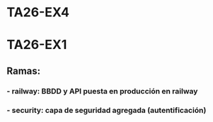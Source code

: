 # TA26-EX4

# TA26-EX1

## Ramas:
### - railway: BBDD y API puesta en producción en railway
### - security: capa de seguridad agregada (autentificación)
